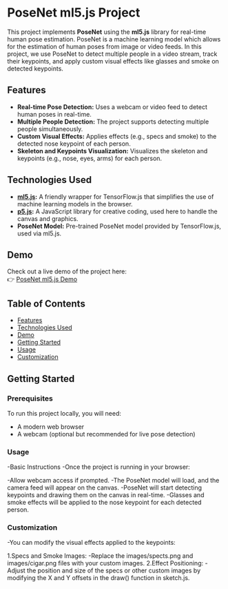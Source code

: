 # PoseNet ml5.js Project

This project implements **PoseNet** using the **ml5.js** library for real-time human pose estimation. PoseNet is a machine learning model which allows for the estimation of human poses from image or video feeds. In this project, we use PoseNet to detect multiple people in a video stream, track their keypoints, and apply custom visual effects like glasses and smoke on detected keypoints.

## Features
- **Real-time Pose Detection:** Uses a webcam or video feed to detect human poses in real-time.
- **Multiple People Detection:** The project supports detecting multiple people simultaneously.
- **Custom Visual Effects:** Applies effects (e.g., specs and smoke) to the detected nose keypoint of each person.
- **Skeleton and Keypoints Visualization:** Visualizes the skeleton and keypoints (e.g., nose, eyes, arms) for each person.

## Technologies Used
- **[ml5.js](https://ml5js.org/):** A friendly wrapper for TensorFlow.js that simplifies the use of machine learning models in the browser.
- **[p5.js](https://p5js.org/):** A JavaScript library for creative coding, used here to handle the canvas and graphics.
- **PoseNet Model:** Pre-trained PoseNet model provided by TensorFlow.js, used via ml5.js.

## Demo
Check out a live demo of the project here:  
👉 [PoseNet ml5.js Demo](https://achimahadani.github.io/PoseNet_ml5js/)

## Table of Contents
- [Features](#features)
- [Technologies Used](#technologies-used)
- [Demo](#demo)
- [Getting Started](#getting-started)
- [Usage](#usage)
- [Customization](#customization)

## Getting Started

### Prerequisites
To run this project locally, you will need:
- A modern web browser
- A webcam (optional but recommended for live pose detection)

### Usage
-Basic Instructions
-Once the project is running in your browser:

-Allow webcam access if prompted.
-The PoseNet model will load, and the camera feed will appear on the canvas.
-PoseNet will start detecting keypoints and drawing them on the canvas in real-time.
-Glasses and smoke effects will be applied to the nose keypoint for each detected person.

### Customization
-You can modify the visual effects applied to the keypoints:

1.Specs and Smoke Images:
-Replace the images/spects.png and images/cigar.png files with your custom images.
2.Effect Positioning:
-Adjust the position and size of the specs or other custom images by modifying the X and Y offsets in the draw() function in sketch.js.



